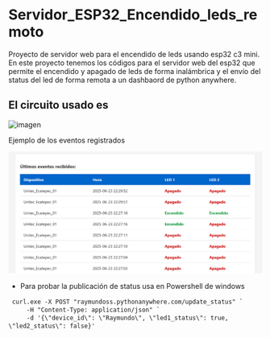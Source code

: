 # Servidor_ESP32_Encendido_leds_remoto
 Proyecto de servidor web para el encendido de leds usando esp32 c3 mini. En este proyecto tenemos los códigos para el servidor web del esp32 que permite el encendido y apagado de leds de forma inalámbrica y el envío del status del led de forma remota a un dashbaord de python anywhere.

 El circuito usado es 
 - 
 ![imagen](https://github.com/user-attachments/assets/fea6dd00-2568-45e3-9b3d-257bab78ae82)

 Ejemplo de los eventos registrados
 
<img src="https://github.com/raymundosoto/Servidor_ESP32_Encendido_leds_remoto/blob/main/image.png" width="900 height= 400">

- Para probar la publicación de status usa en Powershell de windows
```
 curl.exe -X POST "raymundoss.pythonanywhere.com/update_status" `
     -H "Content-Type: application/json" `
     -d '{\"device_id\": \"Raymundo\", \"led1_status\": true, \"led2_status\": false}'
```

